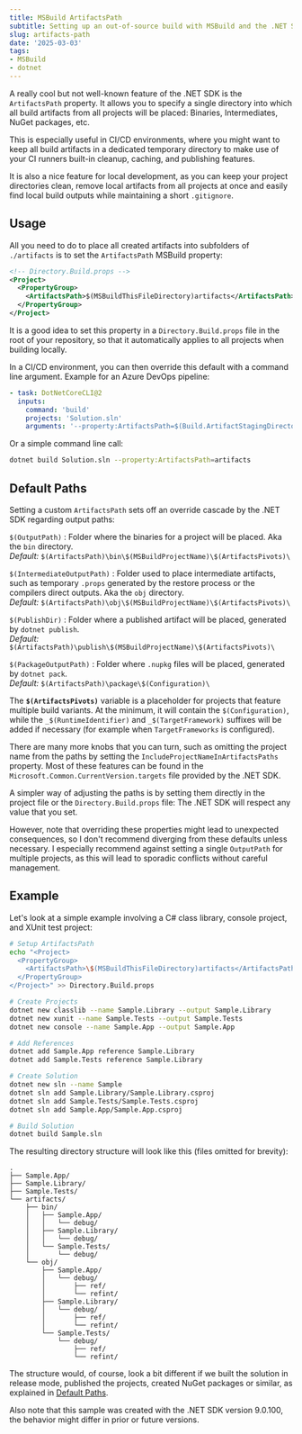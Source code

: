 ```yaml
---
title: MSBuild ArtifactsPath
subtitle: Setting up an out-of-source build with MSBuild and the .NET SDK
slug: artifacts-path
date: '2025-03-03'
tags:
- MSBuild
- dotnet
---
```


A really cool but not well-known feature of the .NET SDK is the `ArtifactsPath` property. It allows you to specify a single directory into which all build artifacts from all projects will be placed: Binaries, Intermediates, NuGet packages, etc.

This is especially useful in CI/CD environments, where you might want to keep all build artifacts in a dedicated temporary directory to make use of your CI runners built-in cleanup, caching, and publishing features.

It is also a nice feature for local development, as you can keep your project directories clean, remove local artifacts from all projects at once and easily find local build outputs while maintaining a short `.gitignore`.

## Usage

All you need to do to place all created artifacts into subfolders of `./artifacts` is to set the `ArtifactsPath` MSBuild property:

```xml
<!-- Directory.Build.props -->
<Project>
  <PropertyGroup>
    <ArtifactsPath>$(MSBuildThisFileDirectory)artifacts</ArtifactsPath>
  </PropertyGroup>
</Project>
```

It is a good idea to set this property in a `Directory.Build.props` file in the root of your repository, so that it automatically applies to all projects when building locally.

In a CI/CD environment, you can then override this default with a command line argument. Example for an Azure DevOps pipeline:

```yaml
- task: DotNetCoreCLI@2
  inputs:
    command: 'build'
    projects: 'Solution.sln'
    arguments: '--property:ArtifactsPath=$(Build.ArtifactStagingDirectory)\artifacts'
```

Or a simple command line call:

```bash
dotnet build Solution.sln --property:ArtifactsPath=artifacts
```

## Default Paths

Setting a custom `ArtifactsPath` sets off an override cascade by the .NET SDK regarding output paths:

`$(OutputPath)`
: Folder where the binaries for a project will be placed. Aka the `bin` directory. \
  _Default:_ `$(ArtifactsPath)\bin\$(MSBuildProjectName)\$(ArtifactsPivots)\`

`$(IntermediateOutputPath)`
: Folder used to place intermediate artifacts, such as temporary `.props` generated by the restore process or the compilers direct outputs. Aka the `obj` directory. \
  _Default:_ `$(ArtifactsPath)\obj\$(MSBuildProjectName)\$(ArtifactsPivots)\`

`$(PublishDir)`
: Folder where a published artifact will be placed, generated by `dotnet publish`. \
  _Default:_ `$(ArtifactsPath)\publish\$(MSBuildProjectName)\$(ArtifactsPivots)\`

`$(PackageOutputPath)`
: Folder where `.nupkg` files will be placed, generated by `dotnet pack`. \
  _Default:_ `$(ArtifactsPath)\package\$(Configuration)\`

The **`$(ArtifactsPivots)`** variable is a placeholder for projects that feature multiple build variants. At the minimum, it will contain the `$(Configuration)`, while the `_$(RuntimeIdentifier)` and `_$(TargetFramework)` suffixes will be added if necessary (for example when `TargetFramework`_`s`_ is configured). 

There are many more knobs that you can turn, such as omitting the project name from the paths by setting the `IncludeProjectNameInArtifactsPaths` property. Most of these features can be found in the `Microsoft.Common.CurrentVersion.targets` file provided by the .NET SDK.

A simpler way of adjusting the paths is by setting them directly in the project file or the `Directory.Build.props` file: The .NET SDK will respect any value that you set.

However, note that overriding these properties might lead to unexpected consequences, so I don't recommend diverging from these defaults unless necessary. I especially recommend against setting a single `OutputPath` for multiple projects, as this will lead to sporadic conflicts without careful management.

## Example

Let's look at a simple example involving a C# class library, console project, and XUnit test project:

```bash
# Setup ArtifactsPath
echo "<Project>
  <PropertyGroup>
    <ArtifactsPath>\$(MSBuildThisFileDirectory)artifacts</ArtifactsPath>
  </PropertyGroup>
</Project>" >> Directory.Build.props

# Create Projects
dotnet new classlib --name Sample.Library --output Sample.Library 
dotnet new xunit --name Sample.Tests --output Sample.Tests 
dotnet new console --name Sample.App --output Sample.App 

# Add References 
dotnet add Sample.App reference Sample.Library
dotnet add Sample.Tests reference Sample.Library

# Create Solution
dotnet new sln --name Sample
dotnet sln add Sample.Library/Sample.Library.csproj
dotnet sln add Sample.Tests/Sample.Tests.csproj
dotnet sln add Sample.App/Sample.App.csproj

# Build Solution
dotnet build Sample.sln
```

The resulting directory structure will look like this (files omitted for brevity):

```
.
├── Sample.App/
├── Sample.Library/
├── Sample.Tests/
└── artifacts/
    ├── bin/
    │   ├── Sample.App/
    │   │   └── debug/
    │   ├── Sample.Library/
    │   │   └── debug/
    │   └── Sample.Tests/
    │       └── debug/
    └── obj/
        ├── Sample.App/
        │   └── debug/
        │       ├── ref/
        │       └── refint/
        ├── Sample.Library/
        │   └── debug/
        │       ├── ref/
        │       └── refint/
        └── Sample.Tests/
            └── debug/
                ├── ref/
                └── refint/
```

The structure would, of course, look a bit different if we built the solution in release mode, published the projects, created NuGet packages or similar, as explained in [Default Paths](#default-paths).

Also note that this sample was created with the .NET SDK version 9.0.100, the behavior might differ in prior or future versions.
